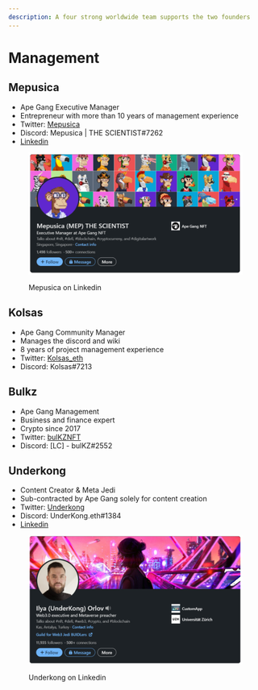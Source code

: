 ```yaml
---
description: A four strong worldwide team supports the two founders
---
```


# Management

## Mepusica

* Ape Gang Executive Manager
* Entrepreneur with more than 10 years of management experience
* Twitter: [Mepusica](https://twitter.com/mepusica)
* Discord: Mepusica | THE SCIENTIST#7262
* [Linkedin](https://www.linkedin.com/in/mepusica-the-scientist-389411226/)

<figure><img src="../.gitbook/assets/Mep_linkedin (3).png" alt=""><figcaption><p>Mepusica on Linkedin</p></figcaption></figure>

## Kolsas

* Ape Gang Community Manager
* Manages the discord and wiki
* 8 years of project management experience
* Twitter: [Kolsas\_eth](https://twitter.com/kolsas\_eth)
* Discord: Kolsas#7213

## Bulkz

* Ape Gang Management
* Business and finance expert
* Crypto since 2017
* Twitter: [bulKZNFT](https://twitter.com/bulKZNFT)
* Discord: \[LC] - bulKZ#2552

## Underkong

* Content Creator & Meta Jedi
* Sub-contracted by Ape Gang solely for content creation
* Twitter: [Underkong](https://twitter.com/UnderKong)
* Discord: UnderKong.eth#1384
* [Linkedin](https://www.linkedin.com/in/orlov-ilya/)

<figure><img src="../.gitbook/assets/underkong_linkedin.png" alt=""><figcaption><p>Underkong on Linkedin</p></figcaption></figure>

